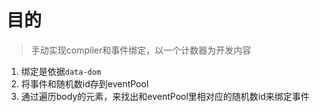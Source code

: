 # 目的
> 手动实现compiler和事件绑定，以一个计数器为开发内容

1. 绑定是依据`data-dom`
2. 将事件和随机数id存到eventPool
3. 通过遍历body的元素，来找出和eventPool里相对应的随机数id来绑定事件